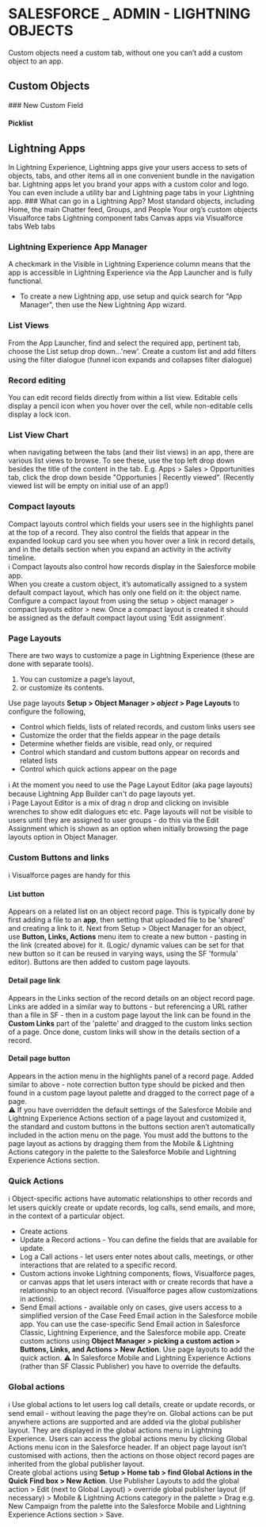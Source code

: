 # SALESFORCE _ ADMIN - LIGHTNING OBJECTS
Custom objects need a custom tab, without one you can’t add a custom object to an app.
## Custom Objects
### New Custom Field
#### Picklist

## Lightning Apps
In Lightning Experience, Lightning apps give your users access to sets of objects, tabs, and other items all in one convenient bundle in the navigation bar.
Lightning apps let you brand your apps with a custom color and logo. You can even include a utility bar and Lightning page tabs in your Lightning app.
### What can go in a Lightning App?
Most standard objects, including Home, the main Chatter feed, Groups, and People
Your org’s custom objects
Visualforce tabs
Lightning component tabs
Canvas apps via Visualforce tabs
Web tabs
### Lightning Experience App Manager
A checkmark in the Visible in Lightning Experience column means that the app is accessible in Lightning Experience via the App Launcher and is fully functional.
* To create a new Lightning app, use setup and quick search for "App Manager", then use the New Lightning App wizard.  

### List Views
From the App Launcher, find and select the required app, pertinent tab, choose the List setup drop down...'new'.  Create a custom list and add filters using the filter dialogue (funnel icon expands and collapses filter dialogue)
### Record editing
You can edit record fields directly from within a list view. Editable cells display a pencil icon when you hover over the cell, while non-editable cells display a lock icon.
### List View Chart
when navigating between the tabs (and their list views) in an app, there are various list views to browse.  To see these, use the top left drop down besides the title of the content in the tab.  E.g. Apps > Sales > Opportunities tab, click the drop down beside "Opportunies | Recently viewed". (Recently viewed list will be empty on initial use of an app!)
### Compact layouts
Compact layouts control which fields your users see in the highlights panel at the top of a record. They also control the fields that appear in the expanded lookup card you see when you hover over a link in record details, and in the details section when you expand an activity in the activity timeline.  
:information_source:
Compact layouts also control how records display in the Salesforce mobile app.  
When you create a custom object, it’s automatically assigned to a system default compact layout, which has only one field on it: the object name.  Configure a compact layout from using the setup > object manager > compact layouts editor > new.  Once a compact layout is created it should be assigned as the default compact layout using 'Edit assignment'.   
### Page Layouts
There are two ways to customize a page in Lightning Experience (these are done with separate tools).
1. You can customize a page’s layout,
1. or customize its contents.

Use page layouts **Setup > Object Manager > _object_ > Page Layouts** to configure the following,
* Control which fields, lists of related records, and custom links users see
* Customize the order that the fields appear in the page details
* Determine whether fields are visible, read only, or required
* Control which standard and custom buttons appear on records and related lists
* Control which quick actions appear on the page

:information_source: At the moment you need to use the Page Layout Editor (aka page layouts) because Lightning App Builder can't do page layouts yet.  
:information_source: Page Layout Editor is a mix of drag n drop and clicking on invisible wrenches to show edit dialogues etc etc.
Page layouts will not be visible to users until they are assigned to user groups - do this via the Edit Assignment which is shown as an option when initially browsing the page layouts option in Object Manager.
### Custom Buttons and links
:information_source: Visualforce pages are handy for this
#### List button
Appears on a related list on an object record page.
This is typically done by first adding a file to an **app**, then setting that uploaded file to be 'shared' and creating a link to it.  Next from Setup > Object Manager for an object, use **Button, Links, Actions** menu item to create a new button - pasting in the link (created above) for it.  (Logic/ dynamic values can be set for that new button so it can be reused in varying ways, using the SF 'formula' editor).  Buttons are then added to custom page layouts.
####  Detail page link
Appears in the Links section of the record details on an object record page.  Links are added in a similar way to buttons - but referencing a URL rather than a file in SF - then in a custom page layout the link can be found in the **Custom Links** part of the 'palette' and dragged to the custom links section of a page.  Once done, custom links will show in the details section of a record.      
#### Detail page button
Appears in the action menu in the highlights panel of a record page.  Added similar to above - note correction button type should be picked and then found in a custom page layout palette and dragged to the correct page of a page.  
:warning: If you have overridden the default settings of the Salesforce Mobile and Lightning Experience Actions section of a page layout and customized it, the standard and custom buttons in the buttons section aren’t automatically included in the action menu on the page. You must add the buttons to the page layout as actions by dragging them from the Mobile & Lightning Actions category in the palette to the Salesforce Mobile and Lightning Experience Actions section.

### Quick Actions
:information_source: Object-specific actions have automatic relationships to other records and let users quickly create or update records, log calls, send emails, and more, in the context of a particular object.
* Create actions
* Update a Record actions - You can define the fields that are available for update.
* Log a Call actions - let users enter notes about calls, meetings, or other interactions that are related to a specific record.
* Custom actions invoke Lightning components, flows, Visualforce pages, or canvas apps that let users interact with or create records that have a relationship to an object record. (Visualforce pages allow customizations in actions).
* Send Email actions -  available only on cases, give users access to a simplified version of the Case Feed Email action in the Salesforce mobile app. You can use the case-specific Send Email action in Salesforce Classic, Lightning Experience, and the Salesforce mobile app.
Create custom actions using **Object Manager > picking a custom action >
 Buttons, Links, and Actions >  New Action**.
Use page layouts to add the quick action.  :warning: In Salesforce Mobile and Lightning Experience Actions  (rather than SF Classic Publisher) you have to override the defaults.
### Global actions
:information_source: Use global actions to let users log call details, create or update records, or send email - without leaving the page they’re on.
Global actions can be put anywhere actions are supported and are added via the global publisher layout.  They are displayed in the global actions menu in Lightning Experience. Users can access the global actions menu by clicking Global Actions menu icon in the Salesforce header.
If an object page layout isn’t customised with actions, then the actions on those object record pages are inherited from the global publisher layout.  
Create global actions using **Setup > Home tab > find Global Actions in the Quick Find box > New Action**.
Use Publisher Layouts to add the global action > Edit (next to Global Layout) > override global publisher layout (if necessary) > Mobile & Lightning Actions category in the palette > Drag e.g. New Campaign from the palette into the Salesforce Mobile and Lightning Experience Actions section > Save.
